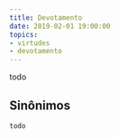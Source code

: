 ```yaml
---
title: Devotamento
date: 2019-02-01 19:00:00
topics: 
- virtudes
- devotamento
---
```


todo

## Sinônimos
	todo
